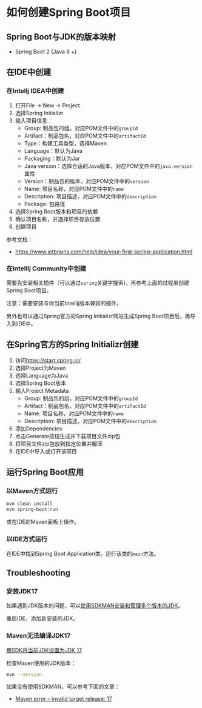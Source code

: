 # 如何创建Spring Boot项目

## Spring Boot与JDK的版本映射

- Spring Boot 2 (Java 8 +)


## 在IDE中创建

### 在Intellj IDEA中创建

1. 打开File -> New -> Project
2. 选择Spring Initializr
3. 输入项目信息：
    - Group: 制品包的组，对应POM文件中的`groupId`
    - Artifact：制品包名，对应POM文件中的`artifactId`
    - Type：构建工具类型，选择Maven
    - Language：默认为Java
    - Packaging：默认为Jar
    - Java version：选择合适的Java版本，对应POM文件中的`java.version`属性
    - Version：制品包的版本，对应POM文件中的`version`
    - Name: 项目名称，对应POM文件中的`name`
    - Description: 项目描述，对应POM文件中的`description`
    - Package: 包路径
4. 选择Spring Boot版本和项目的依赖
5. 确认项目名称，并选择项目存放位置
6. 创建项目

参考文档：
- <https://www.jetbrains.com/help/idea/your-first-spring-application.html>


### 在Intellij Community中创建

需要先安装相关插件（可以通过`spring`关键字搜索)，再参考上面的过程来创建Spring Boot项目。

注意：需要安装与你当前Intellij版本兼容的插件。


另外也可以通过Spring官方的Spring Initializr网站生成Spring Boot项目后，再导入到IDE中。

## 在Spring官方的Spring Initializr创建

1. 访问<https://start.spring.io/>
2. 选择Project为Maven
3. 选择Language为Java
4. 选择Spring Boot版本
5. 输入Project Metadata
    - Group: 制品包的组，对应POM文件中的`groupId`
    - Artifact：制品包名，对应POM文件中的`artifactId`
    - Name: 项目名称，对应POM文件中的`name`
    - Description: 项目描述，对应POM文件中的`description`
6. 添加Dependencies
7. 点击Generate按钮生成并下载项目文件zip包
8. 将项目文件zip包放到指定位置并解压
9. 在IDE中导入或打开该项目

## 运行Spring Boot应用

### 以Maven方式运行

```bash
mvn clean install
mvn spring-boot:run
```

或在IDE的Maven面板上操作。

### 以IDE方式运行

在IDE中找到Spring Boot Application类，运行该类的`main`方法。

## Troubleshooting

### 安装JDK17
如果遇到JDK版本的问题，可以[使用SDKMAN安装和管理多个版本的JDK](./install_jdk.md)。

重启IDE，添加新安装的JDK。

### Maven无法编译JDK17

[用SDK将当前JDK设置为JDK 17](./install_jdk.md)

检查Maven使用的JDK版本：
```bash
mvn --version
```

如果没有使用SDKMAN，可以参考下面的文章：
- [Maven error – invalid target release: 17](https://mkyong.com/maven/maven-error-invalid-target-release-17/)


